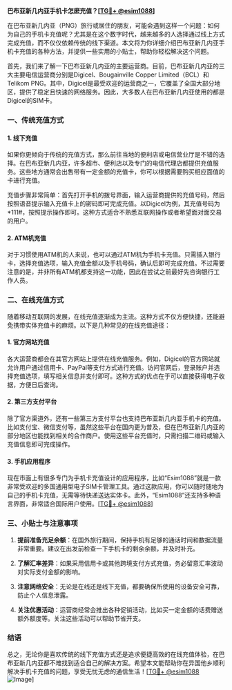 **巴布亚新几内亚手机卡怎麽充值？[[TG💪+ @esim1088](https://t.me/s/esim1088)]**

在巴布亚新几内亚（PNG）旅行或居住的朋友，可能会遇到这样一个问题：如何为自己的手机卡充值呢？尤其是在这个数字时代，越来越多的人选择通过线上方式完成充值，而不仅仅依赖传统的线下渠道。本文将为你详细介绍巴布亚新几内亚手机卡充值的各种方法，并提供一些实用的小贴士，帮助你轻松解决这个问题。

首先，我们来了解一下巴布亚新几内亚的主要运营商。目前，巴布亚新几内亚的三大主要电信运营商分别是Digicel、Bougainville Copper Limited（BCL）和Telikom PNG。其中，Digicel是最受欢迎的运营商之一，它覆盖了全国大部分地区，提供了稳定且快速的网络服务。因此，大多数人在巴布亚新几内亚使用的都是Digicel的SIM卡。

### 一、传统充值方式

#### 1. 线下充值
如果你更倾向于传统的充值方式，那么前往当地的便利店或电信营业厅是不错的选择。在巴布亚新几内亚，许多超市、便利店以及专门的电信代理店都提供充值服务。这些地方通常会出售带有一定金额的充值卡，你可以根据需要购买相应面值的卡进行充值。

充值步骤非常简单：首先打开手机的拨号界面，输入运营商提供的充值号码，然后按照语音提示输入充值卡上的密码即可完成充值。以Digicel为例，其充值号码为*111#，按照提示操作即可。这种方式适合不熟悉互联网操作或者希望面对面交易的用户。

#### 2. ATM机充值
对于习惯使用ATM机的人来说，也可以通过ATM机为手机卡充值。只需插入银行卡，选择充值选项，输入充值金额以及手机号码，确认后即可完成充值。不过需要注意的是，并非所有ATM机都支持这一功能，因此在尝试之前最好先咨询银行工作人员。

### 二、在线充值方式

随着移动互联网的发展，在线充值逐渐成为主流。这种方式不仅方便快捷，还能避免携带实体充值卡的麻烦。以下是几种常见的在线充值途径：

#### 1. 官方网站充值
各大运营商都会在其官方网站上提供在线充值服务。例如，Digicel的官方网站就允许用户通过信用卡、PayPal等支付方式进行充值。访问官网后，登录账户并选择充值选项，填写相关信息并支付即可。这种方式的优点在于可以直接获得电子收据，方便日后查询。

#### 2. 第三方支付平台
除了官方渠道外，还有一些第三方支付平台也支持巴布亚新几内亚手机卡的充值。比如支付宝、微信支付等，虽然这些平台在国内更为普及，但在巴布亚新几内亚的部分地区也能找到相关的合作商户。使用这些平台充值时，只需扫描二维码或输入充值信息即可完成操作。

#### 3. 手机应用程序
现在市面上有很多专门为手机卡充值设计的应用程序，比如“Esim1088”就是一款非常受欢迎的多国通用型电子SIM卡管理工具。通过这款应用，你可以随时随地为自己的手机卡充值，无需等待快递送达实体卡。此外，“Esim1088”还支持多种语言界面，非常适合国际用户使用。[[TG💪+ @esim1088](https://t.me/s/esim1088)]

### 三、小贴士与注意事项

1. **提前准备充足余额**：在国外旅行期间，保持手机有足够的通话时间和数据流量非常重要。建议在出发前检查一下手机卡的剩余余额，并及时补充。
   
2. **了解汇率差异**：如果采用信用卡或其他跨境支付方式充值，务必留意汇率波动对实际支付金额的影响。

3. **注意网络安全**：无论是在线还是线下充值，都要确保所使用的设备安全可靠，防止个人信息泄露。

4. **关注优惠活动**：运营商经常会推出各种促销活动，比如买一定金额的话费赠送额外额度等。关注这些活动可以帮助节省开支。

### 结语

总之，无论你是喜欢传统的线下充值方式还是追求便捷高效的在线充值体验，在巴布亚新几内亚都不难找到适合自己的解决方案。希望本文能帮助你在异国他乡顺利解决手机卡充值的问题，享受无忧无虑的通信生活！[[TG💪+ @esim1088](https://t.me/s/esim1088) ![Image](https://i.postimg.cc/4NQfJmqS/Snipaste-2025-05-13-00-14-12.png)]